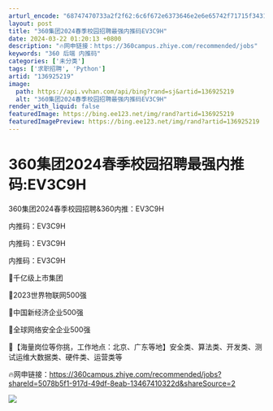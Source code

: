 ```yaml
---
arturl_encode: "68747470733a2f2f62:6c6f672e6373646e2e6e65742f71715f34313632363631312f:61727469636c652f64657461696c732f313336393235323139"
layout: post
title: "360集团2024春季校园招聘最强内推码EV3C9H"
date: 2024-03-22 01:20:13 +0800
description: "🔥网申链接：https://360campus.zhiye.com/recommended/jobs"
keywords: "360 后端 内推码"
categories: ['未分类']
tags: ['求职招聘', 'Python']
artid: "136925219"
image:
  path: https://api.vvhan.com/api/bing?rand=sj&artid=136925219
  alt: "360集团2024春季校园招聘最强内推码EV3C9H"
render_with_liquid: false
featuredImage: https://bing.ee123.net/img/rand?artid=136925219
featuredImagePreview: https://bing.ee123.net/img/rand?artid=136925219
---
```


# 360集团2024春季校园招聘最强内推码:EV3C9H

360集团2024春季校园招聘&360内推：EV3C9H
  
内推码：EV3C9H
  
内推码：EV3C9H
  
内推码：EV3C9H

🌟千亿级上市集团
  
🌟2023世界物联网500强
  
🌟中国新经济企业500强
  
🌟全球网络安全企业500强

🌸【海量岗位等你挑，工作地点：北京、广东等地】安全类、算法类、开发类、测试运维大数据类、硬件类、运营类等

🔥网申链接：https://360campus.zhiye.com/recommended/jobs?shareId=5078b5f1-917d-49df-8eab-13467410322d&shareSource=2

![](https://i-blog.csdnimg.cn/blog_migrate/c9df12f6c19e822a6be80a8ff52fbf40.jpeg)